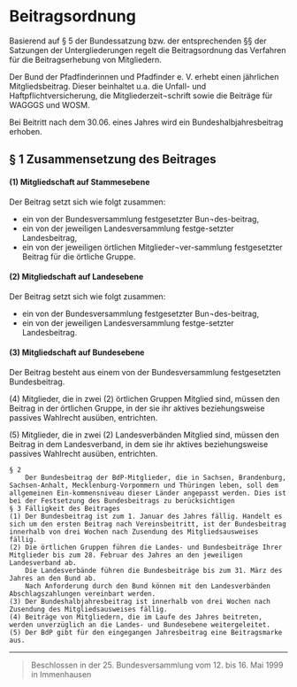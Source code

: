 # Beitragsordnung

Basierend auf § 5 der Bundessatzung bzw. der entsprechenden §§ der Satzungen der Untergliederungen regelt die Beitragsordnung das Verfahren für die Beitragserhebung von Mitgliedern.

Der Bund der Pfadfinderinnen und Pfadfinder e. V. erhebt einen jährlichen Mitgliedsbeitrag. Dieser beinhaltet u.a. die Unfall- und Haftpflichtversicherung, die Mitgliederzeit¬schrift sowie die Beiträge für WAGGGS und WOSM.

Bei Beitritt nach dem 30.06. eines Jahres wird ein Bundeshalbjahresbeitrag erhoben.

## § 1	Zusammensetzung des Beitrages

#### (1)	Mitgliedschaft auf Stammesebene
Der Beitrag setzt sich wie folgt zusammen:
- ein von der Bundesversammlung festgesetzter Bun¬des-beitrag,
- ein von der jeweiligen Landesversammlung festge-setzter Landesbeitrag,
- ein von der jeweiligen örtlichen Mitglieder¬ver-sammlung festgesetzter Beitrag für die örtliche Gruppe.

#### (2)	Mitgliedschaft auf Landesebene
Der Beitrag setzt sich wie folgt zusammen:
- ein von der Bundesversammlung festgesetzter Bun¬des-beitrag,
- ein von der jeweiligen Landesversammlung festge-setzter Landesbeitrag.

#### (3)	Mitgliedschaft auf Bundesebene
Der Beitrag besteht aus einem von der Bundesversammlung festgesetzten Bundesbeitrag.

(4) Mitglieder, die in zwei (2) örtlichen Gruppen Mitglied sind, 	müssen den Beitrag in der örtlichen Gruppe, in der sie ihr 	aktives beziehungsweise passives Wahlrecht ausüben, 	entrichten.

(5) Mitglieder, die in zwei (2) Landesverbänden Mitglied sind, 		müssen den Beitrag in dem Landesverband, in dem sie ihr 		aktives beziehungsweise passives Wahlrecht ausüben, 		entrichten.



	§ 2
		Der Bundesbeitrag der BdP-Mitglieder, die in Sachsen, Brandenburg, Sachsen-Anhalt, Mecklenburg-Vorpommern und Thüringen leben, soll dem allgemeinen Ein-kommensniveau dieser Länder angepasst werden. Dies ist bei der Festsetzung des Bundesbeitrags zu berücksichtigen
	§ 3	Fälligkeit des Beitrages
	(1)	Der Bundesbeitrag ist zum 1. Januar des Jahres fällig. Handelt es sich um den ersten Beitrag nach Vereinsbeitritt, ist der Bundesbeitrag innerhalb von drei Wochen nach Zusendung des Mitgliedsausweises fällig.
	(2)	Die örtlichen Gruppen führen die Landes- und Bundesbeiträge Ihrer Mitglieder bis zum 28. Februar des Jahres an den jeweiligen Landesverband ab.
		Die Landesverbände führen die Bundesbeiträge bis zum 31. März des Jahres an den Bund ab.
		Nach Anforderung durch den Bund können mit den Landesverbänden Abschlagszahlungen vereinbart werden.
	(3)	Der Bundeshalbjahresbeitrag ist innerhalb von drei Wochen nach Zusendung des Mitgliedsausweises fällig.
	(4)	Beiträge von Mitgliedern, die im Laufe des Jahres beitreten, werden unverzüglich an die Landes- und Bundesebene weitergeleitet.
	(5)	Der BdP gibt für den eingegangen Jahresbeitrag eine Beitragsmarke aus.

---

> Beschlossen in der 25. Bundesversammlung vom 12. bis 16. Mai 1999 in Immenhausen
